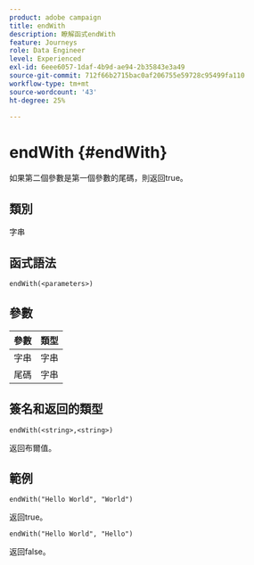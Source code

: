```yaml
---
product: adobe campaign
title: endWith
description: 瞭解函式endWith
feature: Journeys
role: Data Engineer
level: Experienced
exl-id: 6eee6057-1daf-4b9d-ae94-2b35843e3a49
source-git-commit: 712f66b2715bac0af206755e59728c95499fa110
workflow-type: tm+mt
source-wordcount: '43'
ht-degree: 25%

---
```


# endWith {#endWith}

如果第二個參數是第一個參數的尾碼，則返回true。

## 類別

字串

## 函式語法

`endWith(<parameters>)`

## 參數

| 參數 | 類型 |
|-----------|------------------|
| 字串 | 字串 |
| 尾碼 | 字串 |

## 簽名和返回的類型

`endWith(<string>,<string>)`

返回布爾值。

## 範例

`endWith("Hello World", "World")`

返回true。

`endWith("Hello World", "Hello")`

返回false。
